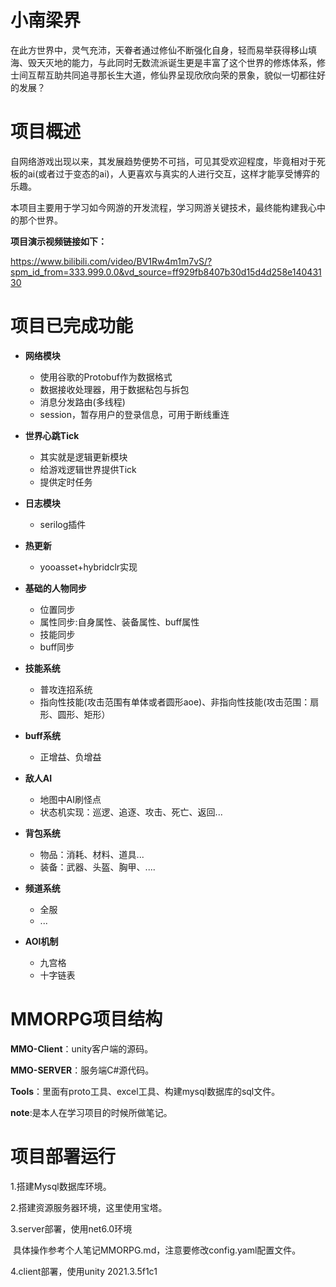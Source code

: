 # 小南梁界

在此方世界中，灵气充沛，天眷者通过修仙不断强化自身，轻而易举获得移山填海、毁天灭地的能力，与此同时无数流派诞生更是丰富了这个世界的修炼体系，修士间互帮互助共同追寻那长生大道，修仙界呈现欣欣向荣的景象，貌似一切都往好的发展？



# 项目概述

自网络游戏出现以来，其发展趋势便势不可挡，可见其受欢迎程度，毕竟相对于死板的ai(或者过于变态的ai)，人更喜欢与真实的人进行交互，这样才能享受博弈的乐趣。

本项目主要用于学习如今网游的开发流程，学习网游关键技术，最终能构建我心中的那个世界。



**项目演示视频链接如下：**

https://www.bilibili.com/video/BV1Rw4m1m7vS/?spm_id_from=333.999.0.0&vd_source=ff929fb8407b30d15d4d258e14043130



# 项目已完成功能

- **网络模块**
  - 使用谷歌的Protobuf作为数据格式
  - 数据接收处理器，用于数据粘包与拆包
  - 消息分发路由(多线程)
  - session，暂存用户的登录信息，可用于断线重连
- **世界心跳Tick**
  - 其实就是逻辑更新模块
  - 给游戏逻辑世界提供Tick
  - 提供定时任务

- **日志模块**
  - serilog插件

- **热更新**
  - yooasset+hybridclr实现

- **基础的人物同步**
  - 位置同步
  - 属性同步:自身属性、装备属性、buff属性
  - 技能同步
  - buff同步
- **技能系统**
  - 普攻连招系统
  - 指向性技能(攻击范围有单体或者圆形aoe)、非指向性技能(攻击范围：扇形、圆形、矩形）

- **buff系统**
  - 正增益、负增益

- **敌人AI**
  - 地图中AI刷怪点
  - 状态机实现：巡逻、追逐、攻击、死亡、返回...

- **背包系统**
  - 物品：消耗、材料、道具...
  - 装备：武器、头盔、胸甲、....

- **频道系统**
  - 全服
  - ...
- **AOI机制**
  - 九宫格
  - 十字链表




# MMORPG项目结构

**MMO-Client**：unity客户端的源码。

**MMO-SERVER**：服务端C#源代码。

**Tools**：里面有proto工具、excel工具、构建mysql数据库的sql文件。

**note**:是本人在学习项目的时候所做笔记。





# 项目部署运行

1.搭建Mysql数据库环境。

2.搭建资源服务器环境，这里使用宝塔。

3.server部署，使用net6.0环境

​	具体操作参考个人笔记MMORPG.md，注意要修改config.yaml配置文件。

4.client部署，使用unity 2021.3.5f1c1